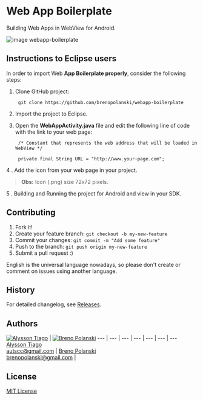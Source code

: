 # Web App Boilerplate

Building Web Apps in WebView for Android.

![image webapp-boilerplate](https://raw.github.com/brenopolanski/webapp-boilerplate/gh-assets/webapp-boilerplate.gif)

## Instructions to Eclipse users

In order to import Web **App Boilerplate properly**, consider the following steps:

1. Clone GitHub project:

        git clone https://github.com/brenopolanski/webapp-boilerplate

2. Import the project to Eclipse.

3. Open the **WebAppActivity.java** file and edit the following line of code with the link to your web page:

        /* Constant that represents the web address that will be loaded in WebView */

        private final String URL = "http://www.your-page.com";

4 . Add the icon from your web page in your project.

> **Obs:** Icon (.png) size 72x72 pixels.

5 . Building and Running the project for Android and view in your SDK.

## Contributing

1. Fork it!
2. Create your feature branch: `git checkout -b my-new-feature`
3. Commit your changes: `git commit -m "Add some feature"`
4. Push to the branch: `git push origin my-new-feature`
5. Submit a pull request  :)

English is the universal language nowadays, so please don't create or comment on issues using another language.

## History

For detailed changelog, see [Releases](https://github.com/brenopolanski/webapp-boilerplate/releases).

## Authors

[![Alysson Tiago](http://gravatar.com/avatar/ec773df775e7301929db4ee9e60b3d07?s=70)](https://github.com/autscc) | [![Breno Polanski](http://gravatar.com/avatar/6f211e50751c3b69b5621e49a0a3072b?s=70)](https://github.com/brenopolanski)
--- | --- | --- | --- | --- | --- | ---
[Alysson Tiago](https://github.com/autscc)<br>autscc@gmail.com | [Breno Polanski](https://github.com/brenopolanski)<br>brenopolanski@gmail.com |

## License

[MIT License](http://opensource.org/licenses/MIT)
